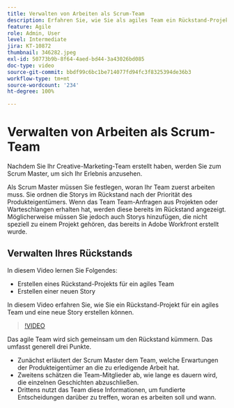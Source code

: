 ```yaml
---
title: Verwalten von Arbeiten als Scrum-Team
description: Erfahren Sie, wie Sie als agiles Team ein Rückstand-Projekt und eine neue Story erstellen.
feature: Agile
role: Admin, User
level: Intermediate
jira: KT-10872
thumbnail: 346282.jpeg
exl-id: 50773b9b-8f64-4aed-bd44-3a43026bd085
doc-type: video
source-git-commit: bbdf99c6bc1be714077fd94fc3f8325394de36b3
workflow-type: tm+mt
source-wordcount: '234'
ht-degree: 100%

---
```


# Verwalten von Arbeiten als Scrum-Team

Nachdem Sie Ihr Creative-Marketing-Team erstellt haben, werden Sie zum Scrum Master, um sich Ihr Erlebnis anzusehen.

Als Scrum Master müssen Sie festlegen, woran Ihr Team zuerst arbeiten muss. Sie ordnen die Storys im Rückstand nach der Priorität des Produkteigentümers. Wenn das Team Team-Anfragen aus Projekten oder Warteschlangen erhalten hat, werden diese bereits im Rückstand angezeigt. Möglicherweise müssen Sie jedoch auch Storys hinzufügen, die nicht speziell zu einem Projekt gehören, das bereits in Adobe Workfront erstellt wurde.

## Verwalten Ihres Rückstands

In diesem Video lernen Sie Folgendes:

- Erstellen eines Rückstand-Projekts für ein agiles Team
- Erstellen einer neuen Story

In diesem Video erfahren Sie, wie Sie ein Rückstand-Projekt für ein agiles Team und eine neue Story erstellen können.

>[!VIDEO](https://video.tv.adobe.com/v/3413771/?quality=12&learn=on&enablevpops=1&captions=ger)

Das agile Team wird sich gemeinsam um den Rückstand kümmern. Das umfasst generell drei Punkte.

- Zunächst erläutert der Scrum Master dem Team, welche Erwartungen der Produkteigentümer an die zu erledigende Arbeit hat.
- Zweitens schätzen die Team-Mitglieder ab, wie lange es dauern wird, die einzelnen Geschichten abzuschließen.
- Drittens nutzt das Team diese Informationen, um fundierte Entscheidungen darüber zu treffen, woran es arbeiten soll und wann.
